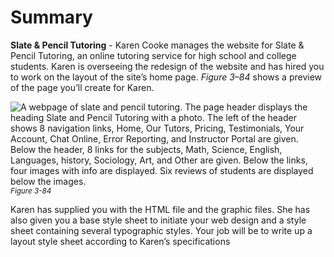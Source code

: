 # Summary

**Slate & Pencil Tutoring** - Karen Cooke manages the website for Slate & Pencil Tutoring, an online tutoring service for high school and college students. Karen is overseeing the redesign of the website and has hired you to work on the layout of the site’s home page. *Figure 3–84* shows a preview of the page you’ll create for Karen.

![A webpage of slate and pencil tutoring. The page header displays the heading Slate and Pencil Tutoring with a photo. The left of the header shows 8 navigation links, Home, Our Tutors, Pricing, Testimonials, Your Account, Chat Online, Error Reporting, and Instructor Portal are given. Below the header, 8 links for the subjects, Math, Science, English, Languages, history, Sociology, Art, and Other are given. Below the links, four images with info are displayed. Six reviews of students are displayed below the images.](https://cdn.filestackcontent.com/D010jfNQS82p116MfMyH)
<sup>*Figure 3-84*</sup>

Karen has supplied you with the HTML file and the graphic files. She has also given you a base style sheet to initiate your web design and a style sheet containing several typographic styles. Your job will be to write up a layout style sheet according to Karen’s specifications